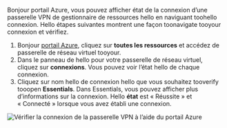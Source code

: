 Bonjour portail Azure, vous pouvez afficher état de la connexion d’une passerelle VPN de gestionnaire de ressources hello en naviguant toohello connexion. Hello étapes suivantes montrent une façon toonavigate tooyour connexion et vérifiez.

1. Bonjour [portail Azure](http://portal.azure.com), cliquez sur **toutes les ressources** et accédez de passerelle de réseau virtuel tooyour.
2. Dans le panneau de hello pour votre passerelle de réseau virtuel, cliquez sur **connexions**. Vous pouvez voir l’état hello de chaque connexion.
3. Cliquez sur nom hello de connexion hello que vous souhaitez tooverify tooopen **Essentials**. Dans Essentials, vous pouvez afficher plus d’informations sur la connexion. Hello **état** est « Réussite » et « Connecté » lorsque vous avez établi une connexion.

  ![Vérifier la connexion de la passerelle VPN à l’aide du portail Azure](./media/vpn-gateway-verify-connection-portal-rm-include/connectionsucceeded.png)